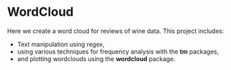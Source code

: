 # WordCloud

Here we create a word cloud for reviews of wine data. This project includes:

* Text manipulation using regex,
* using various techniques for frequency analysis with the **tm** packages,
* and plotting wordclouds using the **wordcloud** package.
